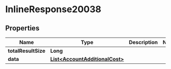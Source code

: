 

# InlineResponse20038

## Properties

Name | Type | Description | Notes
------------ | ------------- | ------------- | -------------
**totalResultSize** | **Long** |  | 
**data** | [**List&lt;AccountAdditionalCost&gt;**](AccountAdditionalCost.md) |  | 



